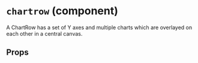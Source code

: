 `chartrow` (component)
======================

A ChartRow has a set of Y axes and multiple charts which are overlayed on each other
in a central canvas.

Props
-----

